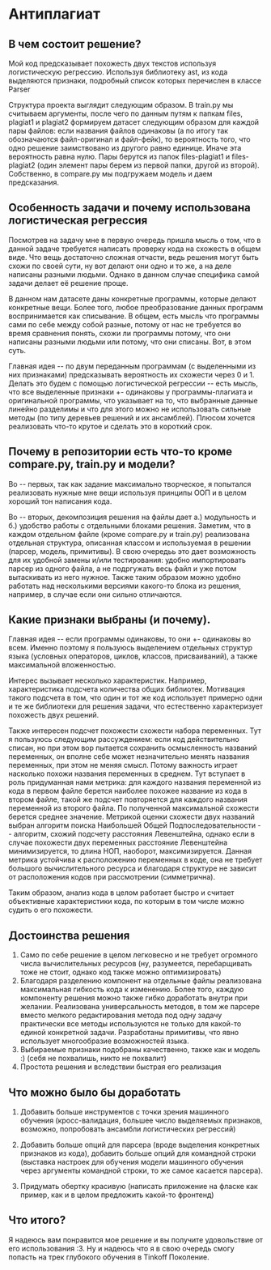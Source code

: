# Антиплагиат

## В чем состоит решение?

Мой код предсказывает похожесть двух текстов используя логистическую регрессию. Используя библиотеку ast, из кода выделяются признаки, подробный список которых перечислен в классе Parser

Структура проекта выглядит следующим образом. В train.py мы считываем аргументы, после чего по данным путям к папкам files, plagiat1 и plagiat2 формируем датасет следующим образом для каждой пары файлов: если названия файлов одинаковы (а по итогу так обозначаются файл-оригинал и файл-фейк), то вероятность того, что одно решение заимствовано из другого равно единице. Иначе эта вероятность равна нулю. Пары берутся из папок files-plagiat1 и files-plagiat2 (один элемент пары берем из первой папки, другой из второй). Собственно, в compare.py мы подгружаем модель и даем предсказания.

## Особенность задачи и почему использована логистическая регрессия

Посмотрев на задачу мне в первую очередь пришла мысль о том, что в данной задаче требуется написать проверку кода на схожесть в общем виде. Что вещь достаточно сложная отчасти, ведь решения могут быть схожи по своей сути, ну вот делают они одно и то же, а на деле написаны разными людьми. Однако в данном случае специфика самой задачи делает её решение проще.

В данном нам датасете даны конкретные программы, которые делают конкретные вещи. Более того, любое преобразование данных программ воспринимается как списывание. В общем, есть мысль что программы сами по себе между собой разные, потому от нас не требуется во время сравнения понять, схожи ли программы потому, что они написаны разными людьми или потому, что они списаны. Вот, в этом суть.

Главная идея -- по двум переданным программам (с выделенными из них признаками) предсказывать вероятность их схожести через 0 и 1. Делать это будем с помощью логистической регрессии -- есть мысль, что все выделенные признаки +- одинаковы у программы-плагиата и оригинальной программы, что указывает на то, что выбранные данные линейно разделимы  и что для этого можно не использовать сильные методы (по типу деревьев решений и их ансамблей). Плюсом хочется реализовать что-то крутое и сделать это в короткий срок.

## Почему в репозитории есть что-то кроме compare.py, train.py и модели?

Во -- первых, так как задание максимально творческое, я попытался реализовать нужные мне вещи используя принципы ООП и в целом хороший тон написания кода.

Во -- вторых, декомпозиция решения на файлы дает а.) модульность и б.) удобство работы с отдельными блоками решения. Заметим, что в каждом отдельном файле (кроме compare.py и train.py) реализована отдельная структура, описанная классом и используемая в решении (парсер, модель, примитивы). В свою очередьь это дает возможность для их удобной замены и/или тестирования: удобно импортировать парсер из одного файла, а не подргужать весь файл и уже потом вытаскивать из него нужное. Также таким образом можно удобно работать над несколькими версиями какого-то блока из решения, например, в случае если они сильно отличаются.

## Какие признаки выбраны (и почему).

Главная идея -- если программы одинаковы, то они +- одинаковы во всем. Именно поэтому я пользуюсь выделением отдельных структур языка (условных операторов, циклов, классов, присваиваний), а также максимальной вложенностью.

Интерес вызывает несколько характеристик. Например, характеристика подсчета количества общих библиотек. Мотивация такого подсчета в том, что один и тот же код использует примерно одни и те же библиотеки для решения задачи, что естественно характеризует похожесть двух решений.

Также интересен подсчет похожести схожести набора переменных. Тут я пользуюсь следующим рассуждением: если код действительно списан, но при этом вор пытается сохранить осмысленность названий переменных, он вполне себе может незначительно менять названия переменных, при этом не меняя смысл. Потому важность играет насколько похожи названия переменных в среднем. Тут вступает в роль придуманная нами метрика: для каждого названия переменной из кода в первом файле берется наиболее похожее название из кода в втором файле, такой же подсчет повторяется для каждого названия переменной из второго файла. По полученной максимальной схожести берется среднее значение. Метрикой оценки схожести двух названий выбран алгоритм поиска Наибольшей Общей Подпоследовательности -- алгоритм, схожий подсчету расстояния Левенштейна, однако если в случае похожести двух переменных расстояние Левенштейна минимизируется, то длина НОП, наоборот, максимизируется. Данная метрика устойчива к расположению переменных в коде, она не требует большого вычислительного ресурса и благодаря структуре не зависит от расположения кодов при рассмотрении (симметрична).

Таким образом, анализ кода в целом работает быстро и считает объективные характеристики кода, по которым в том числе можно судить о его похожести.

## Достоинства решения

1. Само по себе решение в целом легковесно и не требует огромного числа вычислительных ресурсов (ну, разумеется, перебарщивать тоже не стоит, однако код также можно оптимизировать)
2. Благодаря разделению компонент на отдельные файлы реализована максимальная гибкость кода к изменению. Более того, каждую компоненту решения можно также гибко доработать внутри при желании. Реализована универсальность методов, в том же парсере вместо мелкого редактирования метода под одну задачу практически все методы используются не только для какой-то единой конкретной задачи. Разработаны примитивы, что явно использует многообразие возможностей языка.
3. Выбираемые признаки подобраны качественно, также как и модель :) (себя не похвалишь, никто не похвалит)
4. Простота решения и вследствии быстрая его реализация

## Что можно было бы доработать

1. Добавить больше инструментов с точки зрения машинного обучения (кросс-валидация, большее число выделяемых признаков, возможно, попробовать ансамбли логистических регрессий)

2. Добавить больше опций для парсера (вроде выделения конкретных признаков из кода), добавить больше опций для командной строки (выставка настроек для обучения модели машинного обучения через аргументы командной строки, то же самое касается парсера).

3. Придумать обертку красивую (написать приложение на фласке как пример, как и в целом предложить какой-то фронтенд)

## Что итого?

Я надеюсь вам понравится мое решение и вы получите удовольствие от его использования :3. Ну и надеюсь что я в свою очередь смогу попасть на трек глубокого обучения в Tinkoff Поколение.
